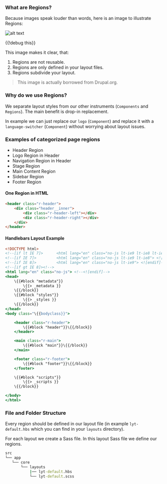 [//]: # ({{#wrapWith "grid-row"}})
[//]: #     ({{#wrapWith "grid-col" colClasses="is-col-mobile-l-6"}})

### What are Regions?

Because images speak louder than words, here is an image to illustrate Regions:

![alt text](/img/temp/regions.jpg "Regions")

{{!debug this}}

This image makes it clear, that: 

1. Regions are not reusable. 
2. Regions are only defined in your layout files.
3. Regions subdivide your layout.

> This image is actually borrowed from Drupal.org.

### Why do we use Regions?

We separate layout styles from our other instruments (`Components` and `Regions`). The main benefit is drop-in replacement.

In example we can just replace our `logo` (`Component`) and replace it with a `language-switcher` (`Component`) without worrying about layout issues.

### Examples of categorized page regions

* Header Region
* Logo Region in Header
* Navigation Region in Header
* Stage Region
* Main Content Region
* Sidebar Region
* Footer Region
            
[//]: #     ({{/wrapWith}})
[//]: #     ({{#wrapWith "grid-col" colClasses="is-col-mobile-l-6"}})

#### One Region in HTML

``` html
<header class="r-header">
    <div class="header__inner">
        <div class="r-header-left"></div>
        <div class="r-header-right"></div>
    </div>
</header>
```

#### Handlebars Layout Example

``` hbs
<!DOCTYPE html>
<!--[if lt IE 7]>      <html lang="en" class="no-js lt-ie9 lt-ie8 lt-ie7"> <![endif]-->
<!--[if IE 7]>         <html lang="en" class="no-js lt-ie9 lt-ie8"> <![endif]-->
<!--[if IE 8]>         <html lang="en" class="no-js lt-ie9"> <![endif]-->
<!--[if gt IE 8]><!-->
<html lang="en" class="no-js"> <!--<![endif]-->
<head>
    \{{#block "metadata"}}
        \{{> _metadata }}
    \{{/block}}
    \{{#block "styles"}}
        \{{> _styles }}
    \{{/block}}
</head>
<body class="\{{bodyclass}}">

    <header class="r-header">
        \{{#block "header"}}\{{/block}}
    </header>

    <main class="r-main">
        \{{#block "main"}}\{{/block}}
    </main>

    <footer class="r-footer">
        \{{#block "footer"}}\{{/block}}
    </footer>

    \{{#block "scripts"}}
        \{{> _scripts }}
    \{{/block}}

</body>
</html>
```
	
[//]: #     ({{/wrapWith}})
[//]: # ({{/wrapWith}})
[//]: # ({{#wrapWith "grid-row"}})
[//]: #     ({{#wrapWith "grid-col" colClasses="is-col-mobile-l-6"}})

### File and Folder Structure

Every region should be defined in our layout file (in example `lyt-default.hbs` which you can find in your `layouts` directory).

For each layout we create a Sass file. In this layout Sass file we define our regions.


[//]: #     ({{/wrapWith}})
[//]: #     ({{#wrapWith "grid-col" colClasses="is-col-mobile-l-6"}})

``` cmd
src
└── app
   └── core
       └── layouts
           |── lyt-default.hbs
           └── lyt-default.scss
```

[//]: #     ({{/wrapWith}})
[//]: # ({{/wrapWith}})
